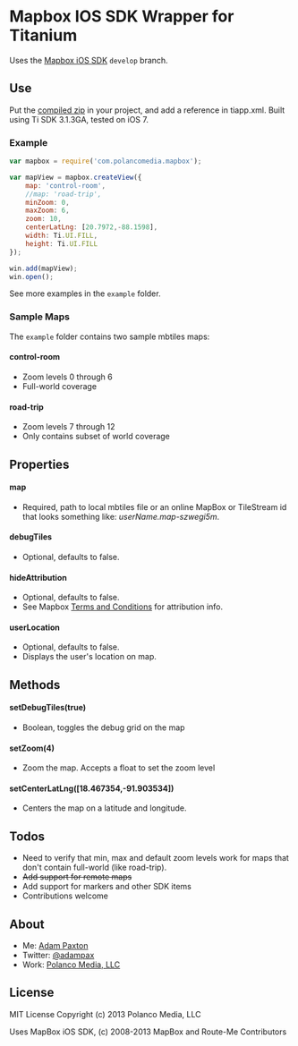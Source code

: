 # Mapbox IOS SDK Wrapper for Titanium

Uses the [Mapbox iOS SDK](https://github.com/mapbox/mapbox-ios-sdk) `develop` branch.

## Use

Put the [compiled zip](https://github.com/adampax/titanium-mapbox/tree/master/dist) in your project, and add a reference in tiapp.xml. Built using Ti SDK 3.1.3GA, tested on iOS 7.

### Example

```javascript
var mapbox = require('com.polancomedia.mapbox');

var mapView = mapbox.createView({
    map: 'control-room',
    //map: 'road-trip',
    minZoom: 0,
    maxZoom: 6,
    zoom: 10,
    centerLatLng: [20.7972,-88.1598],
    width: Ti.UI.FILL,
    height: Ti.UI.FILL
});

win.add(mapView);
win.open();
```

See more examples in the `example` folder.

### Sample Maps
The `example` folder contains two sample mbtiles maps:

#### control-room
* Zoom levels 0 through 6
* Full-world coverage

#### road-trip
* Zoom levels 7 through 12
* Only contains subset of world coverage

## Properties

#### map
* Required, path to local mbtiles file or an online MapBox or TileStream id that looks something like: _userName.map-szwegi5m_.

#### debugTiles
* Optional, defaults to false.

#### hideAttribution
* Optional, defaults to false.
* See Mapbox [Terms and Conditions](https://www.mapbox.com/mapbox-ios-sdk/#attribution) for attribution info.

#### userLocation
* Optional, defaults to false.
* Displays the user's location on map.
## Methods

#### setDebugTiles(true)
* Boolean, toggles the debug grid on the map

#### setZoom(4)
* Zoom the map. Accepts a float to set the zoom level

#### setCenterLatLng([18.467354,-91.903534])
* Centers the map on a latitude and longitude.

## Todos
* Need to verify that min, max and default zoom levels work for maps that don't contain full-world (like road-trip).
* ~~Add support for remote maps~~
* Add support for markers and other SDK items
* Contributions welcome

## About
* Me: [Adam Paxton](http://adampaxton.com) 
* Twitter: [@adampax](http://twitter.com/adampax)
* Work: [Polanco Media, LLC](http://polancomedia.com)

## License
MIT License
Copyright (c) 2013 Polanco Media, LLC

Uses MapBox iOS SDK, (c) 2008-2013 MapBox and Route-Me Contributors

